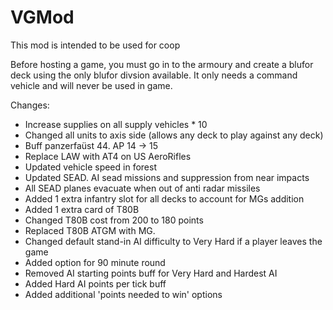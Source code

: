 # VGMod 

This mod is intended to be used for coop


Before hosting a game, you must go in to the armoury and create a blufor deck using the only blufor divsion available. It only needs a command vehicle and will never be used in game.

Changes:

- Increase supplies on all supply vehicles * 10
- Changed all units to axis side (allows any deck to play against any deck)
- Buff panzerfaüst 44. AP 14 -> 15
- Replace LAW with AT4 on US AeroRifles  
- Updated vehicle speed in forest
- Updated SEAD. AI sead missions and suppression from near impacts
- All SEAD planes evacuate when out of anti radar missiles
- Added 1 extra infantry slot for all decks to account for MGs addition
- Added 1 extra card of T80B
- Changed T80B cost from 200 to 180 points
- Replaced T80B ATGM with MG.
- Changed default stand-in AI difficulty to Very Hard if a player leaves the game
- Added option for 90 minute round
- Removed AI starting points buff for Very Hard and Hardest AI
- Added Hard AI points per tick buff
- Added additional 'points needed to win' options